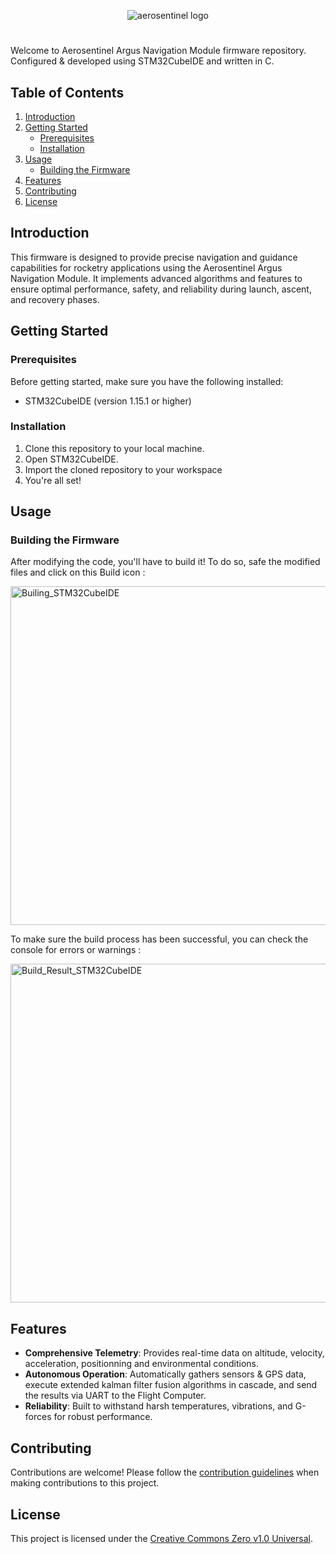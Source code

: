<p align="center">
  <img src="https://github.com/yaxsomo/aerosentinel-mach-1/assets/71334330/4a7d5f48-8e5b-4545-8c44-3bc80b7cae8b" alt="aerosentinel logo">
</p>

#

Welcome to Aerosentinel Argus Navigation Module firmware repository. Configured & developed using STM32CubeIDE and written in C.

## Table of Contents
1. [Introduction](#introduction)
2. [Getting Started](#getting-started)
    - [Prerequisites](#prerequisites)
    - [Installation](#installation)
3. [Usage](#usage)
    - [Building the Firmware](#building-the-firmware)
5. [Features](#features)
6. [Contributing](#contributing)
7. [License](#license)

## Introduction
This firmware is designed to provide precise navigation and guidance capabilities for rocketry applications using the Aerosentinel Argus Navigation Module. It implements advanced algorithms and features to ensure optimal performance, safety, and reliability during launch, ascent, and recovery phases.

## Getting Started

### Prerequisites
Before getting started, make sure you have the following installed:
- STM32CubeIDE (version 1.15.1 or higher)

### Installation
1. Clone this repository to your local machine.
2. Open STM32CubeIDE.
3. Import the cloned repository to your workspace
4. You're all set!

## Usage

### Building the Firmware
After modifying the code, you'll have to build it! To do so, safe the modified files and click on this Build icon :

<img width="542" alt="Builing_STM32CubeIDE" src="https://github.com/yaxsomo/Aerosentinel-Mach-10/assets/71334330/49d36bb4-e72e-46e0-b066-6b889667e3e0">

To make sure the build process has been successful, you can check the console for errors or warnings :

<img width="542" alt="Build_Result_STM32CubeIDE" src="https://github.com/yaxsomo/Aerosentinel-Mach-10/assets/71334330/89327704-94d9-4f79-b6a8-58f2b967f4f4">



## Features
- **Comprehensive Telemetry**: Provides real-time data on altitude, velocity, acceleration, positionning and environmental conditions.
- **Autonomous Operation**: Automatically gathers sensors & GPS data, execute extended kalman filter fusion algorithms in cascade, and send the results via UART to the Flight Computer. 
- **Reliability**: Built to withstand harsh temperatures, vibrations, and G-forces for robust performance.

## Contributing
Contributions are welcome! Please follow the [contribution guidelines](CONTRIBUTING.md) when making contributions to this project.

## License
This project is licensed under the [Creative Commons Zero v1.0 Universal](LICENSE).
